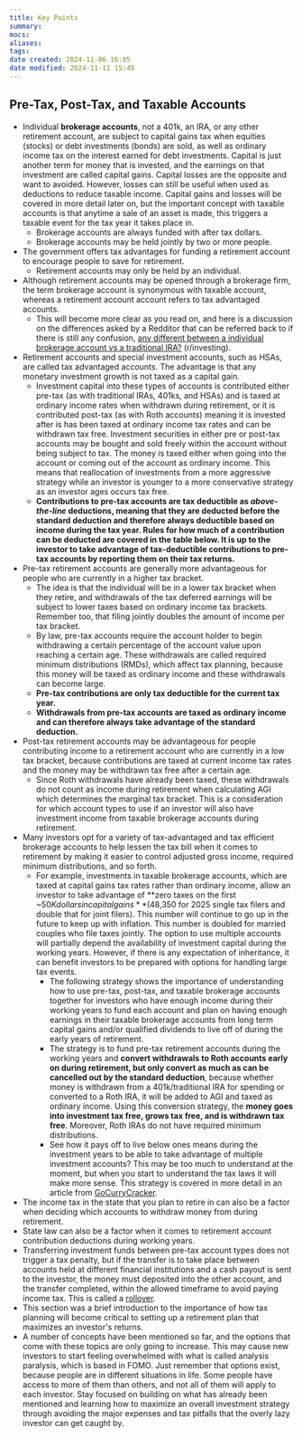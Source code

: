 ```yaml
---
title: Key Points
summary: 
mocs: 
aliases: 
tags: 
date created: 2024-11-06 16:05
date modified: 2024-11-11 15:45
---
```

## Pre-Tax, Post-Tax, and Taxable Accounts
- Individual **brokerage accounts**, not a 401k, an IRA, or any other retirement account, are subject to capital gains tax when equities (stocks) or debt investments (bonds) are sold, as well as ordinary income tax on the interest earned for debt investments. Capital is just another term for money that is invested, and the earnings on that investment are called capital gains. Capital losses are the opposite and want to avoided. However, losses can still be useful when used as deductions to reduce taxable income. Capital gains and losses will be covered in more detail later on, but the important concept with taxable accounts is that anytime a sale of an asset is made, this triggers a taxable event for the tax year it takes place in.
	- Brokerage accounts are always funded with after tax dollars.
	- Brokerage accounts may be held jointly by two or more people.
- The government offers tax advantages for funding a retirement account to encourage people to save for retirement.
	- Retirement accounts may only be held by an individual.
- Although retirement accounts may be opened through a brokerage firm, the term brokerage account is synonymous with taxable account, whereas a retirement account account refers to tax advantaged accounts.
	- This will become more clear as you read on, and here is a discussion on the differences asked by a Redditor that can be referred back to if there is still any confusion, [any different between a individual brokerage account vs a traditional IRA?](https://www.reddit.com/r/investing/comments/1f01m26/any_different_between_a_individual_brokerage/) (r/investing).
- Retirement accounts and special investment accounts, such as HSAs, are called tax advantaged accounts. The advantage is that any monetary investment growth is not taxed as a capital gain.
	- Investment capital into these types of accounts is contributed either pre-tax (as with traditional IRAs, 401ks, and HSAs) and is taxed at ordinary income rates when withdrawn during retirement, or it is contributed post-tax (as with Roth accounts) meaning it is invested after is has been taxed at ordinary income tax rates and can be withdrawn tax free. Investment securities in either pre or post-tax accounts may be bought and sold freely within the account without being subject to tax. The money is taxed either when going into the account or coming out of the account as ordinary income. This means that reallocation of investments from a more aggressive strategy while an investor is younger to a more conservative strategy as an investor ages occurs tax free.
	- **Contributions to pre-tax accounts are tax deductible as *above-the-line* deductions, meaning that they are deducted before the standard deduction and therefore always deductible based on income during the tax year. Rules for how much of a contribution can be deducted are covered in the table below. It is up to the investor to take advantage of tax-deductible contributions to pre-tax accounts by reporting them on their tax returns.**
- Pre-tax retirement accounts are generally more advantageous for people who are currently in a higher tax bracket.
	- The idea is that the individual will be in a lower tax bracket when they retire, and withdrawals of the tax deferred earnings will be subject to lower taxes based on ordinary income tax brackets. Remember too, that filing jointly doubles the amount of income per tax bracket.
	- By law, pre-tax accounts require the account holder to begin withdrawing a certain percentage of the account value upon reaching a certain age. These withdrawals are called required minimum distributions (RMDs), which affect tax planning, because this money will be taxed as ordinary income and these withdrawals can become large.
	- **Pre-tax contributions are only tax deductible for the current tax year.**
	- **Withdrawals from pre-tax accounts are taxed as ordinary income and can therefore always take advantage of the standard deduction.**
- Post-tax retirement accounts may be advantageous for people contributing income to a retirement account who are currently in a low tax bracket, because contributions are taxed at current income tax rates and the money may be withdrawn tax free after a certain age. 
	- Since Roth withdrawals have already been taxed, these withdrawals do not count as income during retirement when calculating AGI which determines the marginal tax bracket. This is a consideration for which account types to use if an investor will also have investment income from taxable brokerage accounts during retirement.
- Many investors opt for a variety of tax-advantaged and tax efficient brokerage accounts to help lessen the tax bill when it comes to retirement by making it easier to control adjusted gross income, required minimum distributions, and so forth.
	- For example, investments in taxable brokerage accounts, which are taxed at capital gains tax rates rather than ordinary income, allow an investor to take advantage of **zero taxes on the first ~$50K dollars in capital gains** ($48,350 for 2025 single tax filers and double that for joint filers). This number will continue to go up in the future to keep up with inflation. This number is doubled for married couples who file taxes jointly. The option to use multiple accounts will partially depend the availability of investment capital during the working years. However, if there is any expectation of inheritance, it can benefit investors to be prepared with options for handling large tax events.
		- The following strategy  shows the importance of understanding how to use pre-tax, post-tax, and taxable brokerage accounts together for investors who have enough income during their working years to fund each account and plan on having enough earnings in their taxable brokerage accounts from long term capital gains and/or qualified dividends to live off of during the early years of retirement.
		- The strategy is to fund pre-tax retirement accounts during the working years and **convert withdrawals to Roth accounts early on during retirement, but only convert as much as can be cancelled out by the standard deduction**, because whether money is withdrawn from a 401k/traditional IRA for spending or converted to a Roth IRA, it will be added to AGI and taxed as ordinary income. Using this conversion strategy, the **money goes into investment tax free, grows tax free, and is withdrawn tax free**. Moreover, Roth IRAs do not have required minimum distributions.
		- See how it pays off to live below ones means during the investment years to be able to take advantage of multiple investment accounts? This may be too much to understand at the moment, but when you start to understand the tax laws it will make more sense. This strategy is covered in more detail in an article from [GoCurryCracker](https://www.gocurrycracker.com/never-pay-taxes-again/).
- The income tax in the state that you plan to retire in can also be a factor when deciding which accounts to withdraw money from during retirement.
- State law can also be a factor when it comes to retirement account contribution deductions during working years.
- Transferring investment funds between pre-tax account types does not trigger a tax penalty, but if the transfer is to take place between accounts held at different financial institutions and a cash payout is sent to the investor, the money must deposited into the other account, and the transfer completed, within the allowed timeframe to avoid paying income tax. This is called a [rollover](https://www.investopedia.com/terms/r/rollover.asp).
- This section was a brief introduction to the importance of how tax planning will become critical to setting up a retirement plan that maximizes an investor's returns.
- A number of concepts have been mentioned so far, and the options that come with these topics are only going to increase. This may cause new investors to start feeling overwhelmed with what is called analysis paralysis, which is based in FOMO. Just remember that options exist, because people are in different situations in life. Some people have access to more of them than others, and not all of them will apply to each investor. Stay focused on building on what has already been mentioned and learning how to maximize an overall investment strategy through avoiding the major expenses and tax pitfalls that the overly lazy investor can get caught by.   
